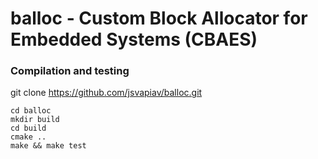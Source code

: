 # balloc - Custom Block Allocator for Embedded Systems (CBAES)

### Compilation and testing

git clone https://github.com/jsvapiav/balloc.git

```
cd balloc
mkdir build
cd build
cmake ..
make && make test
```
